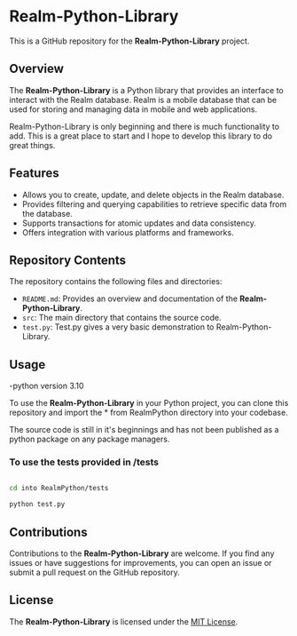 # Realm-Python-Library

This is a GitHub repository for the **Realm-Python-Library** project.

## Overview

The **Realm-Python-Library** is a Python library that provides an interface to interact with the Realm database. Realm is a mobile database that can be used for storing and managing data in mobile and web applications.

Realm-Python-Library is only beginning and there is much functionality to add. This is a great place to start and I hope 
to develop this library to do great things.

## Features

- Allows you to create, update, and delete objects in the Realm database.
- Provides filtering and querying capabilities to retrieve specific data from the database.
- Supports transactions for atomic updates and data consistency.
- Offers integration with various platforms and frameworks.

## Repository Contents

The repository contains the following files and directories:

- `README.md`: Provides an overview and documentation of the **Realm-Python-Library**.
- `src`: The main directory that contains the source code.
- `test.py`: Test.py gives a very basic demonstration to Realm-Python-Library.


## Usage
-python version 3.10

To use the **Realm-Python-Library** in your Python project, you can clone this repository and import the * from RealmPython directory into your codebase. 

The source code is still in it's beginnings and has not been published as a python package on any package managers.

### To use the tests provided in /tests 
```bash

cd into RealmPython/tests

python test.py
```

## Contributions

Contributions to the **Realm-Python-Library** are welcome. If you find any issues or have suggestions for improvements, you can open an issue or submit a pull request on the GitHub repository.

## License

The **Realm-Python-Library** is licensed under the [MIT License](https://github.com/GaryM02/Realm-Python-Library/blob/main/LICENSE).


